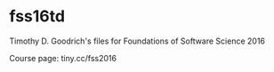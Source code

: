 # fss16td
Timothy D. Goodrich's files for Foundations of Software Science 2016

Course page: tiny.cc/fss2016
